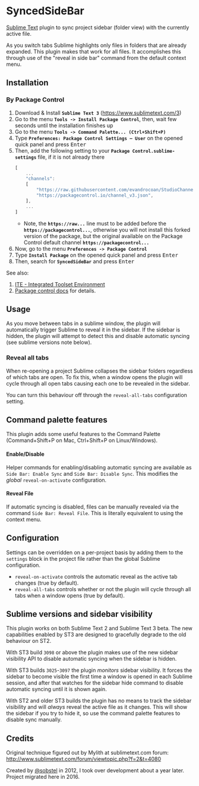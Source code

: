 SyncedSideBar
=============

[Sublime Text](http://www.sublimetext.com/) plugin to sync project sidebar
(folder view) with the currently active file.

As you switch tabs Sublime highlights only files in folders that are already expanded. This plugin makes that work for all files. It accomplishes this through use of the "reveal in side bar" command from the default context menu.


## Installation

### By Package Control

1. Download & Install **`Sublime Text 3`** (https://www.sublimetext.com/3)
1. Go to the menu **`Tools -> Install Package Control`**, then,
   wait few seconds until the installation finishes up
1. Go to the menu **`Tools -> Command Palette...
   (Ctrl+Shift+P)`**
1. Type **`Preferences:
   Package Control Settings – User`** on the opened quick panel and press <kbd>Enter</kbd>
1. Then,
   add the following setting to your **`Package Control.sublime-settings`** file, if it is not already there
   ```js
   [
       ...
       "channels":
       [
           "https://raw.githubusercontent.com/evandrocoan/StudioChannel/master/channel.json",
           "https://packagecontrol.io/channel_v3.json",
       ],
       ...
   ]
   ```
   * Note,
     the **`https://raw...`** line must to be added before the **`https://packagecontrol...`**,
     otherwise you will not install this forked version of the package,
     but the original available on the Package Control default channel **`https://packagecontrol...`**
1. Now,
   go to the menu **`Preferences -> Package Control`**
1. Type **`Install Package`** on the opened quick panel and press <kbd>Enter</kbd>
1. Then,
search for **`SyncedSideBar`** and press <kbd>Enter</kbd>

See also:
1. [ITE - Integrated Toolset Environment](https://github.com/evandrocoan/ITE)
1. [Package control docs](https://packagecontrol.io/docs/usage) for details.


Usage
-----

As you move between tabs in a sublime window, the plugin will automatically trigger Sublime to reveal it in the sidebar. If the sidebar is hidden, the plugin will attempt to detect this and disable automatic syncing (see sublime versions note below).

### Reveal all tabs

When re-opening a project Sublime collapses the sidebar folders regardless of which tabs are open. To fix this, when a window opens the plugin will cycle through all open tabs causing each one to be revealed in the sidebar.

You can turn this behaviour off through the `reveal-all-tabs` configuration setting.

Command palette features
------------------------

This plugin adds some useful features to the Command Palette (Command+Shift+P on Mac, Ctrl+Shift+P on Linux/Windows).

#### Enable/Disable

Helper commands for enabling/disabling automatic syncing are available as `Side Bar: Enable Sync` and `Side Bar: Disable Sync`. This modifies the _global_ `reveal-on-activate` configuration.

#### Reveal File

If automatic syncing is disabled, files can be manually revealed via the command `Side Bar: Reveal File`. This is literally equivalent to using the context menu.

Configuration
-------------

Settings can be overridden on a per-project basis by adding them to the `settings` block in the project file rather than the global Sublime configuration.

* `reveal-on-activate` controls the automatic reveal as the active tab changes (true by default).
* `reveal-all-tabs` controls whether or not the plugin will cycle through all tabs when a window opens (true by default).


Sublime versions and sidebar visibility
---------------------------------------

This plugin works on both Sublime Text 2 and Sublime Text 3 beta. The new capabilities enabled by ST3 are designed to gracefully degrade to the old behaviour on ST2.

With ST3 build `3098` or above the plugin makes use of the new sidebar visibility API to disable automatic syncing when the sidebar is hidden.

With ST3 builds `3025`-`3097` the plugin _monitors_ sidebar visibility. It forces the sidebar to become visible the first time a window is opened in each Sublime session, and after that watches for the sidebar hide command to disable automatic syncing until it is shown again.

With ST2 and older ST3 builds the plugin has no means to track the sidebar visibility and will _always_ reveal the active file as it changes. This will show the sidebar if you try to hide it, so use the command palette features to disable sync manually.

Credits
-------

Original technique figured out by Mylith at sublimetext.com forum:
http://www.sublimetext.com/forum/viewtopic.php?f=2&t=4080

Created by [@sobstel](https://github.com/sobstel) in 2012, I took over development about a year later. Project migrated here in 2016.
